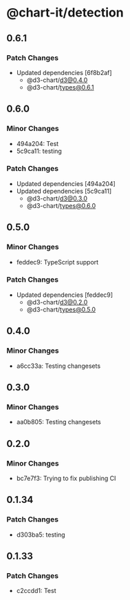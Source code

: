 # @chart-it/detection

## 0.6.1

### Patch Changes

- Updated dependencies [6f8b2af]
  - @d3-chart/d3@0.4.0
  - @d3-chart/types@0.6.1

## 0.6.0

### Minor Changes

- 494a204: Test
- 5c9ca11: testing

### Patch Changes

- Updated dependencies [494a204]
- Updated dependencies [5c9ca11]
  - @d3-chart/d3@0.3.0
  - @d3-chart/types@0.6.0

## 0.5.0

### Minor Changes

- feddec9: TypeScript support

### Patch Changes

- Updated dependencies [feddec9]
  - @d3-chart/d3@0.2.0
  - @d3-chart/types@0.5.0

## 0.4.0

### Minor Changes

- a6cc33a: Testing changesets

## 0.3.0

### Minor Changes

- aa0b805: Testing changesets

## 0.2.0

### Minor Changes

- bc7e7f3: Trying to fix publishing CI

## 0.1.34

### Patch Changes

- d303ba5: testing

## 0.1.33

### Patch Changes

- c2ccdd1: Test
